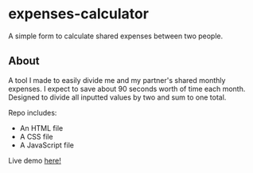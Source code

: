 # expenses-calculator
A simple form to calculate shared expenses between two people.

## About
A tool I made to easily divide me and my partner's shared monthly expenses. I expect to save about 90 seconds worth of time each month. 
Designed to divide all inputted values by two and sum to one total. 

Repo includes:
- An HTML file
- A CSS file
- A JavaScript file

Live demo [here!](https://kyleisconfused.github.io/expenses-calculator/)
